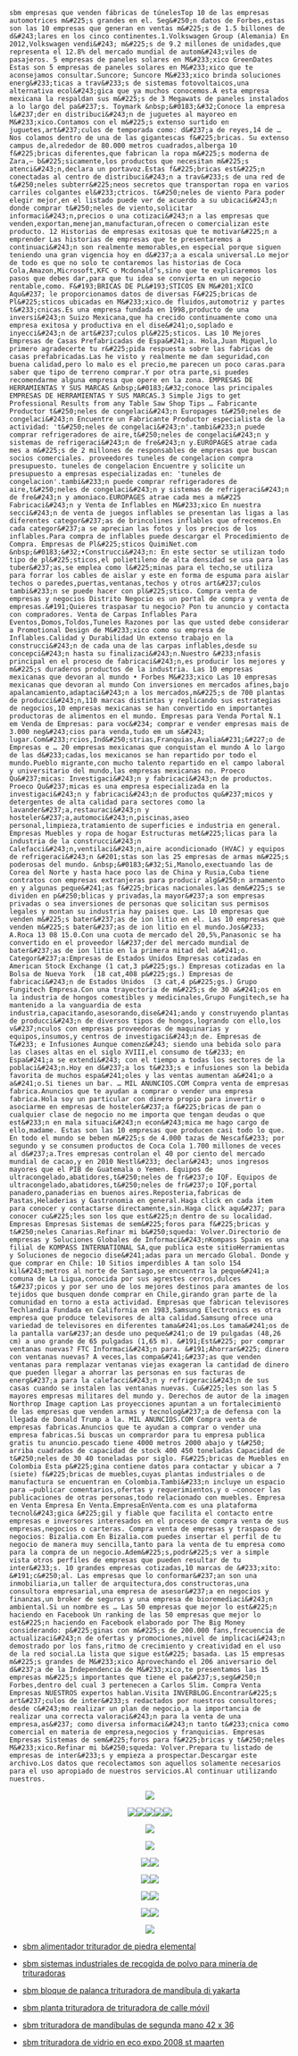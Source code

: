 
```
sbm empresas que venden fábricas de túnelesTop 10 de las empresas automotrices m&#225;s grandes en el. Seg&#250;n datos de Forbes,estas son las 10 empresas que generan en ventas m&#225;s de 1.5 billones de d&#243;lares en los cinco continentes.1.Volkswagen Group (Alemania) En 2012,Volkswagen vendi&#243; m&#225;s de 9.2 millones de unidades,que representa el 12.8% del mercado mundial de autom&#243;viles de pasajeros. 5 empresas de paneles solares en M&#233;xico GreenDates Estas son 5 empresas de paneles solares en M&#233;xico que te aconsejamos consultar.Suncore; Suncore M&#233;xico brinda soluciones energ&#233;ticas a trav&#233;s de sistemas fotovoltaicos,una alternativa ecol&#243;gica que ya muchos conocemos.A esta empresa mexicana la respaldan sus m&#225;s de 3 Megawats de paneles instalados a lo largo del pa&#237;s. Toymark &nbsp;&#0183;&#32;Conoce la empresa l&#237;der en distribuci&#243;n de juguetes al mayoreo en M&#233;xico.Contamos con el m&#225;s extenso surtido en juguetes,art&#237;culos de temporada como: d&#237;a de reyes,14 de … Nos colamos dentro de una de las gigantescas f&#225;bricas. Su extenso campus de,alrededor de 80.000 metros cuadrados,alberga 10 f&#225;bricas diferentes,que fabrican la ropa m&#225;s moderna de Zara,— b&#225;sicamente,los productos que necesitan m&#225;s atenci&#243;n,declara un portavoz.Estas f&#225;bricas est&#225;n conectadas al centro de distribuci&#243;n a trav&#233;s de una red de t&#250;neles subterr&#225;neos secretos que transportan ropa en varios carriles colgantes el&#233;ctricos. t&#250;neles de viento Para poder elegir mejor,en el listado puede ver de acuerdo a su ubicaci&#243;n donde comprar t&#250;neles de viento,solicitar informaci&#243;n,precios o una cotizaci&#243;n a las empresas que venden,exportan,menejan,manufacturan,ofrecen o comercializan este producto. 12 Historias de empresas exitosas que te motivar&#225;n a emprender Las historias de empresas que te presentaremos a continuaci&#243;n son realmente memorables,en especial porque siguen teniendo una gran vigencia hoy en d&#237;a a escala universal.Lo mejor de todo es que no solo te contaremos las historias de Coca Cola,Amazon,Microsoft,KFC o Mcdonald’s,sino que te explicaremos los pasos que debes dar,para que tu idea se convierta en un negocio rentable,como. F&#193;BRICAS DE PL&#193;STICOS EN M&#201;XICO Aqu&#237; le proporcionamos datos de diversas F&#225;bricas de Pl&#225;sticos ubicadas en M&#233;xico.de fluidos,automotriz y partes t&#233;cnicas.Es una empresa fundada en 1998,producto de una inversi&#243;n Suizo Mexicana,que ha crecido continuamente como una empresa exitosa y productiva en el dise&#241;o,soplado e inyecci&#243;n de art&#237;culos pl&#225;sticos. Las 10 Mejores Empresas de Casas Prefabricadas de Espa&#241;a. Hola,Juan Miguel,lo primero agradecerte tu r&#225;pida respuesta sobre las fabricas de casas prefabricadas.Las he visto y realmente me dan seguridad,con buena calidad,pero lo malo es el precio,me parecen un poco caras.para saber que tipo de terreno comprar.Y por otra parte,si puedes recomendarme alguna empresa que opere en la zona. EMPRESAS DE HERRAMIENTAS Y SUS MARCAS &nbsp;&#0183;&#32;conoce las principales EMPRESAS DE HERRAMIENTAS Y SUS MARCAS.3 Simple Jigs to get Professional Results from any Table Saw Shop Tips … Fabricante Productor t&#250;neles de congelaci&#243;n Europages t&#250;neles de congelaci&#243;n Encuentre un Fabricante Productor especialista de la actividad: 't&#250;neles de congelaci&#243;n'.tambi&#233;n puede comprar refrigeradores de aire,t&#250;neles de congelaci&#243;n y sistemas de refrigeraci&#243;n de fre&#243;n y.EUROPAGES atrae cada mes a m&#225;s de 2 millones de responsables de empresas que buscan socios comerciales. proveedores tuneles de congelacion compra presupuesto. tuneles de congelacion Encuentre y solicite un presupuesto a empresas especializadas en: 'tuneles de congelacion'.tambi&#233;n puede comprar refrigeradores de aire,t&#250;neles de congelaci&#243;n y sistemas de refrigeraci&#243;n de fre&#243;n y amoniaco.EUROPAGES atrae cada mes a m&#225 Fabricaci&#243;n y Venta de Inflables en M&#233;xico En nuestra secci&#243;n de venta de juegos inflables se presentan las ligas a las diferentes categor&#237;as de brincolines inflables que ofrecemos.En cada categor&#237;a se aprecian las fotos y los precios de los inflables.Para compra de inflables puede descargar el Procedimiento de Compra. Empresas de Pl&#225;sticos QuimiNet.com &nbsp;&#0183;&#32;•Construcci&#243;n: En este sector se utilizan todo tipo de pl&#225;sticos,el polietileno de alta densidad se usa para las tuber&#237;as,se emplea como l&#225;minas para el techo,se utiliza para forrar los cables de aislar y este en forma de espuma para aislar techos o paredes,puertas,ventanas,techos y otros art&#237;culos tambi&#233;n se puede hacer con pl&#225;stico. Compra venta de empresas y negocios Distrito Negocio es un portal de compra y venta de empresas.&#191;Quieres traspasar tu negocio? Pon tu anuncio y contacta con compradores. Venta de Carpas Inflables Para Eventos,Domos,Toldos,Tuneles Razones por las que usted debe considerar a Promotional Design de M&#233;xico como su empresa de Inflables.Calidad y Durabilidad Un extenso trabajo en la construcci&#243;n de cada una de las carpas inflables,desde su concepci&#243;n hasta su finalizaci&#243;n.Nuestro &#233;nfasis principal en el proceso de fabricaci&#243;n,es producir los mejores y m&#225;s duraderos productos de la industria. Las 10 empresas mexicanas que devoran al mundo • Forbes M&#233;xico Las 10 empresas mexicanas que devoran al mundo Con inversiones en mercados afines,bajo apalancamiento,adaptaci&#243;n a los mercados,m&#225;s de 700 plantas de producci&#243;n,110 marcas distintas y replicando sus estrategias de negocios,10 empresas mexicanas se han convertido en importantes productoras de alimentos en el mundo. Empresas para Venda Portal N.1 em Venda de Empresas: para voc&#234; comprar e vender empresas mais de 3.000 neg&#243;cios para venda,tudo em um s&#243; lugar.Com&#233;rcios,Ind&#250;strias,Franquias,Avalia&#231;&#227;o de Empresas e … 20 empresas mexicanas que conquistan el mundo A lo largo de las d&#233;cadas,los mexicanos se han repartido por todo el mundo.Pueblo migrante,con mucho talento repartido en el campo laboral y universitario del mundo,las empresas mexicanas no. Proeco Qu&#237;micas: Investigaci&#243;n y fabricaci&#243;n de productos. Proeco Qu&#237;micas es una empresa especializada en la investigaci&#243;n y fabricaci&#243;n de productos qu&#237;micos y detergentes de alta calidad para sectores como la lavander&#237;a,restauraci&#243;n y hosteler&#237;a,automoci&#243;n,piscinas,aseo personal,limpieza,tratamiento de superficies e industria en general. Empresas Muebles y ropa de hogar Estructuras met&#225;licas para la industria de la construcci&#243;n Calefacci&#243;n,ventilaci&#243;n,aire acondicionado (HVAC) y equipos de refrigeraci&#243;n &#201;stas son las 25 empresas de armas m&#225;s poderosas del mundo. &nbsp;&#0183;&#32;Si,Manolo,exectuando las de Corea del Norte y hasta hace poco las de China y Rusia,Cuba tiene contratos con empresas extranjeras para producir alg&#250;n armamento en y algunas peque&#241;as f&#225;bricas nacionales.las dem&#225;s se dividen en p&#250;blicas y privadas,la mayor&#237;a son empresas privadas o sea inversiones de personas que solicitan sus permisos legales y montan su industria hay paises que. Las 10 empresas que venden m&#225;s bater&#237;as de ion litio en el. Las 10 empresas que venden m&#225;s bater&#237;as de ion litio en el mundo.Jos&#233; A.Roca 13 08 15.0.Con una cuota de mercado del 20,5%,Panasonic se ha convertido en el proveedor l&#237;der del mercado mundial de bater&#237;as de ion litio en la primera mitad del a&#241;o. Categor&#237;a:Empresas de Estados Unidos Empresas cotizadas en American Stock Exchange‎ (1 cat,3 p&#225;gs.) Empresas cotizadas en la Bolsa de Nueva York ‎ (18 cat,408 p&#225;gs.) Empresas de fabricaci&#243;n de Estados Unidos ‎ (3 cat,4 p&#225;gs.) Grupo Fungitech Empresa.Con una trayectoria de m&#225;s de 30 a&#241;os en la industria de hongos comestibles y medicinales,Grupo Fungitech,se ha mantenido a la vanguardia de esta industria,capacitando,asesorando,dise&#241;ando y construyendo plantas de producci&#243;n de diversos tipos de hongos,logrando con ello,los v&#237;nculos con empresas proveedoras de maquinarias y equipos,insumos,y centros de investigaci&#243;n de. Empresas de T&#233; e Infusiones Aunque comenz&#243; siendo una bebida solo para las clases altas en el siglo XVIII,el consumo de t&#233; en Espa&#241;a se extendi&#243; con el tiempo a todas los sectores de la poblaci&#243;n.Hoy en d&#237;a los t&#233;s e infusiones son la bebida favorita de muchos espa&#241;oles y las ventas aumentan a&#241;o a a&#241;o.Si tienes un bar. … MIL ANUNCIOS.COM Compra venta de empresas fabrica.Anuncios que te ayudan a comprar o vender una empresa fabrica.Hola soy un particular con dinero propio para invertir o asociarme en empresas de hosteler&#237;a f&#225;bricas de pan o cualquier clase de negocio no me importa que tengan deudas o que est&#233;n en mala situaci&#243;n econ&#243;mica me hago cargo de ello,madame. Estas son las 10 empresas que producen casi todo lo que. En todo el mundo se beben m&#225;s de 4.000 tazas de Nescaf&#233; por segundo y se consumen productos de Coca Cola 1.700 millones de veces al d&#237;a.Tres empresas controlan el 40 por ciento del mercado mundial de cacao,y en 2010 Nestl&#233; declar&#243; unos ingresos mayores que el PIB de Guatemala o Yemen. Equipos de ultracongelado,abatidores,t&#250;neles de fr&#237;o IQF. Equipos de ultracongelado,abatidores,t&#250;neles de fr&#237;o IQF,portal panadero,panaderias en buenos aires.Reposteria,fabricas de Pastas,Heladerias y Gastronomia en general.Haga click en cada item para conocer y contactarse directamente,sin.Haga click aqu&#237; para conocer cu&#225;les son los que est&#225;n dentro de su localidad. Empresas Empresas Sistemas de sem&#225;foros para f&#225;bricas y t&#250;neles Canarias.Refinar mi b&#250;squeda: Volver.Directorio de empresas y Soluciones Globales de Informaci&#243;nKompass Spain es una filial de KOMPASS INTERNATIONAL SA,que publica este sitioHerramientas y Soluciones de negocio dise&#241;adas para un mercado Global. Donde y que comprar en Chile: 10 Sitios imperdibles A tan solo 154 kil&#243;metros al norte de Santiago,se encuentra la peque&#241;a comuna de La Ligua,conocida por sus agrestes cerros,dulces t&#237;picos y por ser uno de los mejores destinos para amantes de los tejidos que busquen donde comprar en Chile,girando gran parte de la comunidad en torno a esta actividad. Empresas que fabrican televisores Techlandia Fundada en California en 1983,Samsung Electronics es otra empresa que produce televisores de alta calidad.Samsung ofrece una variedad de televisores en diferentes tama&#241;os.Los tama&#241;os de la pantalla var&#237;an desde uno peque&#241;o de 19 pulgadas (48,26 cm) a uno grande de 65 pulgadas (1,65 m). &#191;Est&#225; por comprar ventanas nuevas? FTC Informaci&#243;n para. &#191;Ahorrar&#225; dinero con ventanas nuevas? A veces,las compa&#241;&#237;as que venden ventanas para remplazar ventanas viejas exageran la cantidad de dinero que pueden llegar a ahorrar las personas en sus facturas de energ&#237;a para la calefacci&#243;n y refrigeraci&#243;n de sus casas cuando se instalen las ventanas nuevas. Cu&#225;les son las 5 mayores empresas militares del mundo y. Derechos de autor de la imagen Northrop Image caption Las proyecciones apuntan a un fortalecimiento de las empresas que venden armas y tecnolog&#237;a de defensa con la llegada de Donald Trump a la. MIL ANUNCIOS.COM Compra venta de empresas fabricas.Anuncios que te ayudan a comprar o vender una empresa fabricas.Si buscas un comprardor para tu empresa publica gratis tu anuncio.pescado tiene 4000 metros 2000 abajo y t&#250; arriba cuadrados de capacidad de stock 400 450 toneladas Capacidad de t&#250;neles de 30 40 toneladas por siglo. F&#225;bricas de Muebles en Colombia Esta p&#225;gina contiene datos para contactar y ubicar a 7 (siete) f&#225;bricas de muebles,cuyas plantas industriales o de manufactura se encuentran en Colombia.Tambi&#233;n incluye un espacio para —publicar comentarios,ofertas y requerimientos,y o —conocer las publicaciones de otras personas,todo relacionado con muebles. Empresa en Venta Empresa En Venta.EmpresaEnVenta.com es una plataforma tecnol&#243;gica &#225;gil y fiable que facilita el contacto entre empresas e inversores interesados en el proceso de compra venta de sus empresas,negocios o carteras. Compra venta de empresas y traspaso de negocios: Bizalia.com En Bizalia.com puedes insertar el perfil de tu negocio de manera muy sencilla,tanto para la venta de tu empresa como para la compra de un negocio.Adem&#225;s,podr&#225;s ver a simple vista otros perfiles de empresas que pueden resultar de tu inter&#233;s. 10 grandes empresas cotizadas,10 marcas de &#233;xito: &#191;c&#250;al. Las empresas que lo conformar&#237;an son una inmobiliaria,un taller de arquitectura,dos constructoras,una consultora empresarial,una empresa de asesor&#237;a en negocios y finanzas,un broker de seguros y una empresa de bioremediaci&#243;n ambiental.Si un nombre es … Las 50 empresas que mejor lo est&#225;n haciendo en Facebook Un ranking de las 50 empresas que mejor lo est&#225;n haciendo en Facebook elaborado por The Big Money considerando: p&#225;ginas con m&#225;s de 200.000 fans,frecuencia de actualizaci&#243;n de ofertas y promociones,nivel de implicaci&#243;n demostrado por los fans,ritmo de crecimiento y creatividad en el uso de la red social.La lista que sigue est&#225; basada. Las 15 empresas m&#225;s grandes de M&#233;xico Aprovechando el 206 aniversario del d&#237;a de la Independencia de M&#233;xico,te presentamos las 15 empresas m&#225;s importantes que tiene el pa&#237;s,seg&#250;n Forbes,dentro del cual 3 pertenecen a Carlos Slim. Compra Venta Empresas NUESTROS expertos hablan.Visita INVERBLOG.Encontrar&#225;s art&#237;culos de inter&#233;s redactados por nuestros consultores; desde c&#243;mo realizar un plan de negocio,a la importancia de realizar una correcta valoraci&#243;n para la venta de una empresa,as&#237; como diversa informaci&#243;n tanto t&#233;cnica como comercial en materia de empresa,negocios y franquicias. Empresas Empresas Sistemas de sem&#225;foros para f&#225;bricas y t&#250;neles M&#233;xico.Refinar mi b&#250;squeda: Volver.Prepara tu listado de empresas de inter&#233;s y empieza a prospectar.Descargar este archivo.Los datos que recolectamos son aquellos solamente necesarios para el uso apropiado de nuestros servicios.Al continuar utilizando nuestros. 
```

<div align="center">

<a href="https://es-crusher.shibang-china.com/github&k=sbm+empresas+que+venden+f%C3%A1bricas+de+t%C3%BAneles"><img src="https://static.shibang-china.com/es/crusher/logo.jpg"></a>

<a href="https://es-crusher.shibang-china.com/github&k=sbm+empresas+que+venden+f%C3%A1bricas+de+t%C3%BAneles"><img src="https://static.shibang-china.com/es/crusher/index.jpg"></a><a href="https://es-crusher.shibang-china.com/material.htmlgithub&k=sbm+empresas+que+venden+f%C3%A1bricas+de+t%C3%BAneles"><img src="https://static.shibang-china.com/es/crusher/material.jpg"></a><a href="https://es-crusher.shibang-china.com/application.htmlgithub&k=sbm+empresas+que+venden+f%C3%A1bricas+de+t%C3%BAneles"><img src="https://static.shibang-china.com/es/crusher/application.jpg"></a><a href="https://es-crusher.shibang-china.com/aboutus.htmlgithub&k=sbm+empresas+que+venden+f%C3%A1bricas+de+t%C3%BAneles"><img src="https://static.shibang-china.com/es/crusher/aboutus.jpg"></a><a href="https://es-crusher.shibang-china.com/contact.htmlgithub&k=sbm+empresas+que+venden+f%C3%A1bricas+de+t%C3%BAneles"><img src="https://static.shibang-china.com/es/crusher/contact.jpg"></a>

<a href="https://es-crusher.shibang-china.com/github&k=sbm+empresas+que+venden+f%C3%A1bricas+de+t%C3%BAneles"><img src="https://static.shibang-china.com/es/crusher/banner.jpg"></a>

<a href="https://swt.shibang-china.com/github&k=sbm+empresas+que+venden+f%C3%A1bricas+de+t%C3%BAneles"><img src="https://static.shibang-china.com/es/crusher/text.jpg"></a>

<a href="https://swt.shibang-china.com/github&k=sbm+empresas+que+venden+f%C3%A1bricas+de+t%C3%BAneles"><img src="https://static.shibang-china.com/es/crusher/chat.jpg"></a><a href="https://es-crusher.shibang-china.com/contact.htmlgithub&k=sbm+empresas+que+venden+f%C3%A1bricas+de+t%C3%BAneles"><img src="https://static.shibang-china.com/es/crusher/message.jpg"></a>

<a href="https://es-crusher.shibang-china.com/products/pe.htmlgithub&k=sbm+empresas+que+venden+f%C3%A1bricas+de+t%C3%BAneles"><img src="https://static.shibang-china.com/es/crusher/pe.jpg"></a><a href="https://es-crusher.shibang-china.com/products/pf.htmlgithub&k=sbm+empresas+que+venden+f%C3%A1bricas+de+t%C3%BAneles"><img src="https://static.shibang-china.com/es/crusher/pf.jpg"></a>

<a href="https://es-crusher.shibang-china.com/products/hpt.htmlgithub&k=sbm+empresas+que+venden+f%C3%A1bricas+de+t%C3%BAneles"><img src="https://static.shibang-china.com/es/crusher/hpt.jpg"></a><a href="https://es-crusher.shibang-china.com/products/vsi.htmlgithub&k=sbm+empresas+que+venden+f%C3%A1bricas+de+t%C3%BAneles"><img src="https://static.shibang-china.com/es/crusher/vsi.jpg"></a>

<a href="https://es-crusher.shibang-china.com/products/klv.htmlgithub&k=sbm+empresas+que+venden+f%C3%A1bricas+de+t%C3%BAneles"><img src="https://static.shibang-china.com/es/crusher/klv.jpg"></a><a href="https://es-crusher.shibang-china.com/products/portable.htmlgithub&k=sbm+empresas+que+venden+f%C3%A1bricas+de+t%C3%BAneles"><img src="https://static.shibang-china.com/es/crusher/portable.jpg"></a>

<a href="https://swt.shibang-china.com/github&k=sbm+empresas+que+venden+f%C3%A1bricas+de+t%C3%BAneles"><img src="https://static.shibang-china.com/es/crusher/case.jpg"></a>

</div>


* [sbm alimentador triturador de piedra elemental](sbm%20alimentador%20triturador%20de%20piedra%20elemental.md)

* [sbm sistemas industriales de recogida de polvo para minería de trituradoras](sbm%20sistemas%20industriales%20de%20recogida%20de%20polvo%20para%20miner%C3%ADa%20de%20trituradoras.md)

* [sbm bloque de palanca trituradora de mandíbula di yakarta](sbm%20bloque%20de%20palanca%20trituradora%20de%20mand%C3%ADbula%20di%20yakarta.md)

* [sbm planta trituradora de trituradora de calle móvil](sbm%20planta%20trituradora%20de%20trituradora%20de%20calle%20m%C3%B3vil.md)

* [sbm trituradora de mandíbulas de segunda mano 42 x 36](sbm%20trituradora%20de%20mand%C3%ADbulas%20de%20segunda%20mano%2042%20x%2036.md)

* [sbm trituradora de vidrio en eco expo 2008 st maarten](sbm%20trituradora%20de%20vidrio%20en%20eco%20expo%202008%20st%20maarten.md)